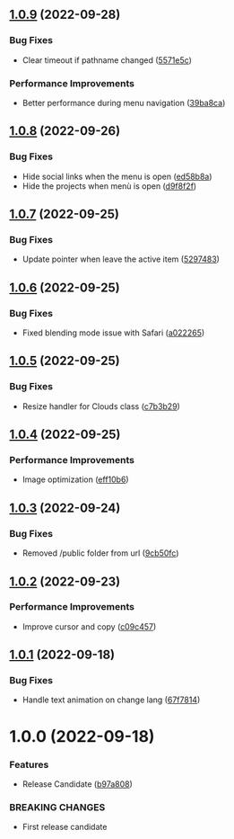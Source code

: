 ## [1.0.9](https://github.com/Giulico/folio-2022/compare/v1.0.8...v1.0.9) (2022-09-28)


### Bug Fixes

* Clear timeout if pathname changed ([5571e5c](https://github.com/Giulico/folio-2022/commit/5571e5c00807063b4e9c08a3027174c903711d67))


### Performance Improvements

* Better performance during menu navigation ([39ba8ca](https://github.com/Giulico/folio-2022/commit/39ba8ca5a26394242868280fb3fadeae61262ba9))

## [1.0.8](https://github.com/Giulico/folio-2022/compare/v1.0.7...v1.0.8) (2022-09-26)


### Bug Fixes

* Hide social links when the menu is open ([ed58b8a](https://github.com/Giulico/folio-2022/commit/ed58b8ae26c5ad271919a42fcdd13858dd05b9e3))
* Hide the projects when menù is open ([d9f8f2f](https://github.com/Giulico/folio-2022/commit/d9f8f2fca7032862f5b65695053b400598da5807))

## [1.0.7](https://github.com/Giulico/folio-2022/compare/v1.0.6...v1.0.7) (2022-09-25)


### Bug Fixes

* Update pointer when leave the active item ([5297483](https://github.com/Giulico/folio-2022/commit/52974836c2cba72b6a2205144079ecf31418c6cc))

## [1.0.6](https://github.com/Giulico/folio-2022/compare/v1.0.5...v1.0.6) (2022-09-25)


### Bug Fixes

* Fixed blending mode issue with Safari ([a022265](https://github.com/Giulico/folio-2022/commit/a022265675e220210e9e180bc51909f979bacf13))

## [1.0.5](https://github.com/Giulico/folio-2022/compare/v1.0.4...v1.0.5) (2022-09-25)


### Bug Fixes

* Resize handler for Clouds class ([c7b3b29](https://github.com/Giulico/folio-2022/commit/c7b3b29618a4dd4f5a3eff8a9fbd6226b6653b16))

## [1.0.4](https://github.com/Giulico/folio-2022/compare/v1.0.3...v1.0.4) (2022-09-25)


### Performance Improvements

* Image optimization ([eff10b6](https://github.com/Giulico/folio-2022/commit/eff10b61e6867d50e5609822fffcd4152a2e399b))

## [1.0.3](https://github.com/Giulico/folio-2022/compare/v1.0.2...v1.0.3) (2022-09-24)


### Bug Fixes

* Removed /public folder from url ([9cb50fc](https://github.com/Giulico/folio-2022/commit/9cb50fc67717c6e58c9cac7ca46ec1b0f9de440b))

## [1.0.2](https://github.com/Giulico/folio-2022/compare/v1.0.1...v1.0.2) (2022-09-23)


### Performance Improvements

* Improve cursor and copy ([c09c457](https://github.com/Giulico/folio-2022/commit/c09c4577c3317dae3bab66524bb549d94930e544))

## [1.0.1](https://github.com/Giulico/folio-2022/compare/v1.0.0...v1.0.1) (2022-09-18)


### Bug Fixes

* Handle text animation on change lang ([67f7814](https://github.com/Giulico/folio-2022/commit/67f781479da1c8eb350bf14531efe40db69d0f92))

# 1.0.0 (2022-09-18)


### Features

* Release Candidate ([b97a808](https://github.com/Giulico/folio-2022/commit/b97a80881f1a40a086e27ce386d7b016540bc8c9))


### BREAKING CHANGES

* First release candidate
